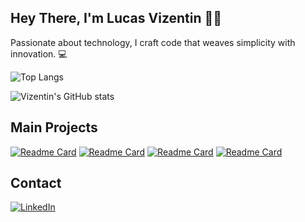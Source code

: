 
## Hey There, I'm Lucas Vizentin 👋🏼

Passionate about technology, I craft code that weaves simplicity with innovation. 💻

![Top Langs](https://github-readme-stats.vercel.app/api/top-langs/?username=VizentiN&hide_progress=true)

![Vizentin's GitHub stats](https://github-readme-stats.vercel.app/api?username=VizentiN&show_icons=true&theme=dracula)

## Main Projects

[![Readme Card](https://github-readme-stats.vercel.app/api/pin/?username=VizentiN&repo=ramenGo&theme=dark)](https://github.com/VizentiN/ramenGo)
[![Readme Card](https://github-readme-stats.vercel.app/api/pin/?username=VizentiN&repo=Chirper&theme=dark)](https://github.com/VizentiN/Chirper)
[![Readme Card](https://github-readme-stats.vercel.app/api/pin/?username=VizentiN&repo=efood&theme=dark)](https://github.com/VizentiN/efood)
[![Readme Card](https://github-readme-stats.vercel.app/api/pin/?username=VizentiN&repo=daily-python&theme=dark)](https://github.com/VizentiN/daily-python)


## Contact

[![LinkedIn](https://img.shields.io/badge/LinkedIn-0077B5?style=for-the-badge&logo=linkedin&logoColor=white)](https://www.linkedin.com/in/lucas-vizentin/)
